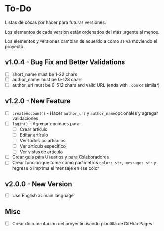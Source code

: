 # To-Do

Listas de cosas por hacer para futuras versiones.

Los elementos de cada versión están ordenados del más urgente al menos.

Los elementos y versiones cambian de acuerdo a como se va moviendo el proyecto.

## v1.0.4 - Bug Fix and Better Validations

- [ ] short_name must be 1-32 chars
- [ ] author_name must be 0-128 chars
- [ ] author_url must be 0-512 chars and valid URL (ends with `.com` or similar)

## v1.2.0 - New Feature

- [ ] `createAccount()` - Hacer `author_url` y `author_name`opcionales y agregar
						  validaciones
- [ ] `login()` - Agregar opciones para:
	- [ ] Crear articulo
	- [ ] Editar artículo
	- [ ] Ver todos los artículos
	- [ ] Ver artículo específico
	- [ ] Ver vistas de artículo
- [ ] Crear guía para Usuarios y para Colaboradores
- [ ] Crear función que tome cómo parámetros `color: str, message: str`
      y regrese o imprima el mensaje en ese color

## v2.0.0 - New Version
- [ ] Use English as main language

## Misc

- [ ] Crear documentación del proyecto usando plantilla de GitHub Pages